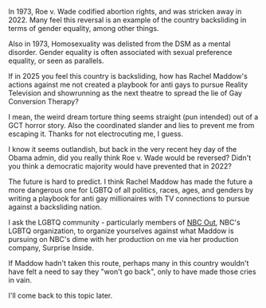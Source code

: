 In 1973, Roe v. Wade codified abortion rights, and was stricken away in 2022. Many feel this reversal is an example of the country backsliding in terms of gender equality, among other things.

Also in 1973, Homosexuality was delisted from the DSM as a mental disorder. Gender equality is often associated with sexual preference equality, or seen as parallels.

If in 2025 you feel this country is backsliding, how has Rachel Maddow's actions against me not created a playbook for anti gays to pursue Reality Television and showrunning as the next theatre to spread the lie of Gay Conversion Therapy?

I mean, the weird dream torture thing seems straight (pun intended) out of a GCT horror story. Also the coordinated slander and lies to prevent me from escaping it. Thanks for not electrocuting me, I guess.

I know it seems outlandish, but back in the very recent hey day of the Obama admin, did you really think Roe v. Wade would be reversed? Didn't you think a democratic majority would have prevented that in 2022?

The future is hard to predict. I think Rachel Maddow has made the future a more dangerous one for LGBTQ of all politics, races, ages, and genders by writing a playbook for anti gay millionaires with TV connections to pursue against a backsliding nation.

I ask the LGBTQ community - particularly members of [NBC Out](https://out.nbcuevents.com/), NBC's LGBTQ organization, to organize yourselves against what Maddow is pursuing on NBC's dime with her production on me via her production company, Surprise Inside.

If Maddow hadn't taken this route, perhaps many in this country wouldn't have felt a need to say they "won't go back", only to have made those cries in vain.

I'll come back to this topic later.
